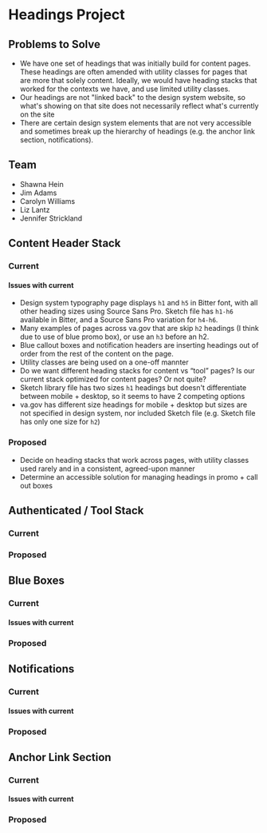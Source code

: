 # Headings Project
## Problems to Solve
* We have one set of headings that was initially build for content pages. These headings are often amended with utility classes for pages that are more that solely content. Ideally, we would have heading stacks that worked for the contexts we have, and use limited utility classes.
* Our headings are not "linked back" to the design system website, so what's showing on that site does not necessarily reflect what's currently on the site
* There are certain design system elements that are not very accessible and sometimes break up the hierarchy of headings (e.g. the anchor link section, notifications).  

## Team
* Shawna Hein
* Jim Adams
* Carolyn Williams
* Liz Lantz
* Jennifer Strickland

## Content Header Stack
### Current
#### Issues with current
* Design system typography page displays `h1` and `h5` in Bitter font, with all other heading sizes using Source Sans Pro.  Sketch file has `h1-h6` available in Bitter, and a Source Sans Pro variation for `h4-h6`.
* Many examples of pages across va.gov that are skip `h2` headings (I think due to use of blue promo box), or use an `h3` before an h2.
* Blue callout boxes and notification headers are inserting headings out of order from the rest of the content on the page. 
* Utility classes are being used on a one-off mannter 
* Do we want different heading stacks for content vs “tool” pages?  Is our current stack optimized for content pages? Or not quite?
* Sketch library file has two sizes `h1` headings but doesn't differentiate between mobile + desktop, so it seems to have 2 competing options
* va.gov has different size headings for mobile + desktop but sizes are not specified in design system, nor included Sketch file (e.g. Sketch file has only one size for `h2`)
### Proposed
* Decide on heading stacks that work across pages, with utility classes used rarely and in a consistent, agreed-upon manner
* Determine an accessible solution for managing headings in promo + call out boxes

## Authenticated / Tool Stack
### Current
### Proposed

## Blue Boxes
### Current
#### Issues with current
### Proposed

## Notifications
### Current
#### Issues with current
### Proposed

## Anchor Link Section
### Current
#### Issues with current
### Proposed

